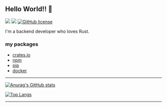 ## Hello World!! 👋

![](https://img.shields.io/badge/language-Rust-red) ![](https://img.shields.io/badge/version-1.0.0-brightgreen) [![GitHub license](https://img.shields.io/badge/license-MIT-blue.svg)]() 
  
I'm a backend developer who loves Rust.  

### my packages
- [crates.io](https://crates.io/users/myyrakle)  
- [npm](https://www.npmjs.com/~myyrakle)
- [pip](https://pypi.org/user/myyrakle)
- [docker](https://hub.docker.com/repositories/myyrakle)

* * *

[![Anurag's GitHub stats](https://github-readme-stats-sandy-gamma.vercel.app/api?username=myyrakle&count_private=true&show_icons=true&theme=radical)](https://github.com/anuraghazra/github-readme-stats)


[![Top Langs](https://github-readme-stats-sandy-gamma.vercel.app/api/top-langs/?username=myyrakle)](https://github.com/anuraghazra/github-readme-stats)

* * *

